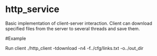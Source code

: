 # http_service

Basic implementation of client-server interaction.
Client can download specified files from the server to several threads and save them.

#Example

Run client
./http_client -tdownload -n4 -f../cfg/links.txt -o../out_dir
